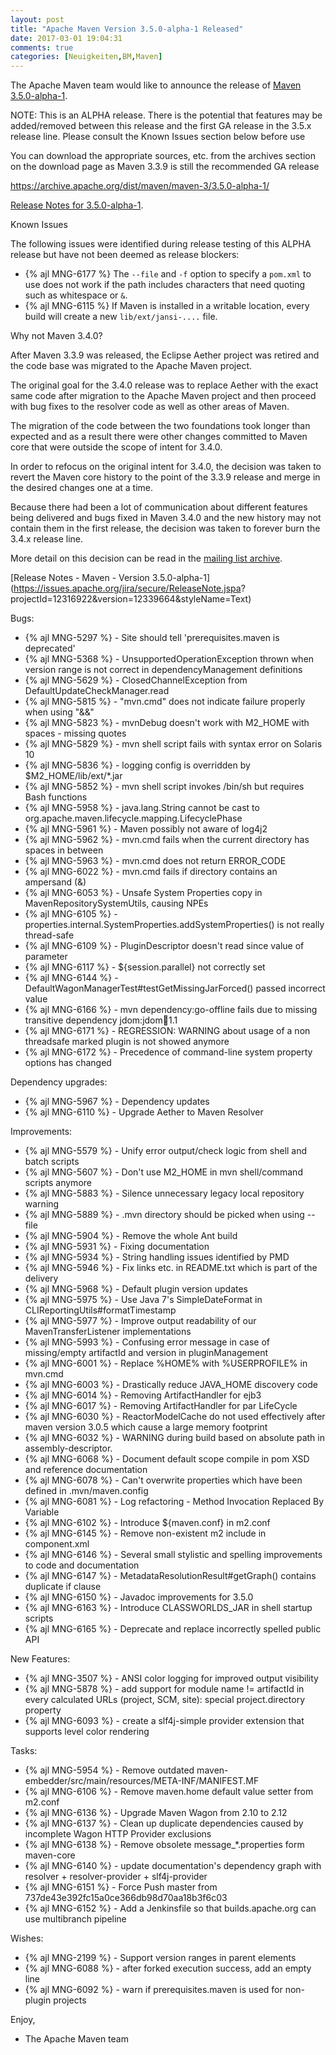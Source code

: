 ```yaml
---
layout: post
title: "Apache Maven Version 3.5.0-alpha-1 Released"
date: 2017-03-01 19:04:31
comments: true
categories: [Neuigkeiten,BM,Maven]
---
```

The Apache Maven team would like to announce the release of [Maven 3.5.0-alpha-1](http://maven.apache.org/).

NOTE: This is an ALPHA release. There is the potential that features may be
added/removed between this release and the first GA release in the 3.5.x
release line.
Please consult the Known Issues section below before use

You can download the appropriate sources, etc. from the archives section on
the download page as Maven 3.3.9 is still the recommended GA release

https://archive.apache.org/dist/maven/maven-3/3.5.0-alpha-1/

[Release Notes for 3.5.0-alpha-1](https://maven.apache.org/docs/3.5.0-alpha-1/release-notes.html).

Known Issues

The following issues were identified during release testing of this ALPHA
release but have not been deemed as release blockers:

* {% ajl MNG-6177 %} The `--file` and `-f` option to specify a `pom.xml` to use
does not work if the path includes characters that need quoting such as
whitespace or `&`.
* {% ajl MNG-6115 %} If Maven is installed in a writable location, every build will
create a new `lib/ext/jansi-....` file.

Why not Maven 3.4.0?

After Maven 3.3.9 was released, the Eclipse Aether project was retired and
the code base was migrated to the Apache Maven project.

The original goal for the 3.4.0 release was to replace Aether with the
exact same code after migration to the Apache Maven project and then
proceed with bug fixes to the resolver code as well as other areas of Maven.

The migration of the code between the two foundations took longer than
expected and as a result there were other changes committed to Maven core
that were outside the scope of intent for 3.4.0.

In order to refocus on the original intent for 3.4.0, the decision was
taken to revert the Maven core history to the point of the 3.3.9 release
and merge in the desired changes one at a time.

Because there had been a lot of communication about different features
being delivered and bugs fixed in Maven 3.4.0 and the new history may not
contain them in the first release, the decision was taken to forever burn
the 3.4.x release line.

More detail on this decision can be read in the [mailing list archive](http://www.mail-archive.com/dev@maven.apache.org/msg112103.html).

<!-- more -->

[Release Notes - Maven - Version 3.5.0-alpha-1](https://issues.apache.org/jira/secure/ReleaseNote.jspa?
projectId=12316922&version=12339664&styleName=Text)

Bugs:

 * {% ajl MNG-5297 %} - Site should tell 'prerequisites.maven is deprecated'
 * {% ajl MNG-5368 %} - UnsupportedOperationException thrown when version range is not correct in dependencyManagement definitions
 * {% ajl MNG-5629 %} - ClosedChannelException from DefaultUpdateCheckManager.read
 * {% ajl MNG-5815 %} - "mvn.cmd" does not indicate failure properly when using "&&"
 * {% ajl MNG-5823 %} - mvnDebug doesn't work with M2_HOME with spaces - missing quotes
 * {% ajl MNG-5829 %} - mvn shell script fails with syntax error on Solaris 10
 * {% ajl MNG-5836 %} - logging config is overridden by $M2_HOME/lib/ext/*.jar
 * {% ajl MNG-5852 %} - mvn shell script invokes /bin/sh but requires Bash functions
 * {% ajl MNG-5958 %} - java.lang.String cannot be cast to org.apache.maven.lifecycle.mapping.LifecyclePhase
 * {% ajl MNG-5961 %} - Maven possibly not aware of log4j2
 * {% ajl MNG-5962 %} - mvn.cmd fails when the current directory has spaces in between
 * {% ajl MNG-5963 %} - mvn.cmd does not return ERROR_CODE
 * {% ajl MNG-6022 %} - mvn.cmd fails if directory contains an ampersand (&)
 * {% ajl MNG-6053 %} - Unsafe System Properties copy in MavenRepositorySystemUtils, causing NPEs
 * {% ajl MNG-6105 %} - properties.internal.SystemProperties.addSystemProperties() is not really thread-safe
 * {% ajl MNG-6109 %} - PluginDescriptor doesn't read since value of parameter
 * {% ajl MNG-6117 %} - ${session.parallel} not correctly set
 * {% ajl MNG-6144 %} - DefaultWagonManagerTest#testGetMissingJarForced() passed incorrect value
 * {% ajl MNG-6166 %} - mvn dependency:go-offline fails due to missing transitive dependency jdom:jdom:jar:1.1
 * {% ajl MNG-6171 %} - REGRESSION: WARNING about usage of a non threadsafe marked plugin is not showed anymore
 * {% ajl MNG-6172 %} - Precedence of command-line system property options has changed

Dependency upgrades:

 * {% ajl MNG-5967 %} - Dependency updates
 * {% ajl MNG-6110 %} - Upgrade Aether to Maven Resolver

Improvements:

 * {% ajl MNG-5579 %} - Unify error output/check logic from shell and batch scripts
 * {% ajl MNG-5607 %} - Don't use M2_HOME in mvn shell/command scripts anymore
 * {% ajl MNG-5883 %} - Silence unnecessary legacy local repository warning
 * {% ajl MNG-5889 %} - .mvn directory should be picked when using --file
 * {% ajl MNG-5904 %} - Remove the whole Ant build
 * {% ajl MNG-5931 %} - Fixing documentation
 * {% ajl MNG-5934 %} - String handling issues identified by PMD
 * {% ajl MNG-5946 %} - Fix links etc. in README.txt which is part of the delivery
 * {% ajl MNG-5968 %} - Default plugin version updates
 * {% ajl MNG-5975 %} - Use Java 7's SimpleDateFormat in CLIReportingUtils#formatTimestamp
 * {% ajl MNG-5977 %} - Improve output readability of our MavenTransferListener implementations
 * {% ajl MNG-5993 %} - Confusing error message in case of missing/empty artifactId and version in pluginManagement
 * {% ajl MNG-6001 %} - Replace %HOME% with %USERPROFILE% in mvn.cmd
 * {% ajl MNG-6003 %} - Drastically reduce JAVA_HOME discovery code
 * {% ajl MNG-6014 %} - Removing ArtifactHandler for ejb3
 * {% ajl MNG-6017 %} - Removing ArtifactHandler for par LifeCycle
 * {% ajl MNG-6030 %} - ReactorModelCache do not used effectively after maven version 3.0.5 which cause a large memory footprint
 * {% ajl MNG-6032 %} - WARNING during build based on absolute path in assembly-descriptor.
 * {% ajl MNG-6068 %} - Document default scope compile in pom XSD and reference documentation
 * {% ajl MNG-6078 %} - Can't overwrite properties which have been defined in .mvn/maven.config
 * {% ajl MNG-6081 %} - Log refactoring - Method Invocation Replaced By Variable
 * {% ajl MNG-6102 %} - Introduce ${maven.conf} in m2.conf
 * {% ajl MNG-6145 %} -  Remove non-existent m2 include in component.xml
 * {% ajl MNG-6146 %} - Several small stylistic and spelling improvements to code and documentation
 * {% ajl MNG-6147 %} - MetadataResolutionResult#getGraph() contains duplicate if clause
 * {% ajl MNG-6150 %} - Javadoc improvements for 3.5.0
 * {% ajl MNG-6163 %} - Introduce CLASSWORLDS_JAR in shell startup scripts
 * {% ajl MNG-6165 %} - Deprecate and replace incorrectly spelled public API

New Features:

 * {% ajl MNG-3507 %} - ANSI color logging for improved output visibility
 * {% ajl MNG-5878 %} - add support for module name != artifactId in every calculated URLs (project, SCM, site): special project.directory property
 * {% ajl MNG-6093 %} - create a slf4j-simple provider extension that supports level color rendering

Tasks:

 * {% ajl MNG-5954 %} - Remove outdated maven-embedder/src/main/resources/META-INF/MANIFEST.MF
 * {% ajl MNG-6106 %} - Remove maven.home default value setter from m2.conf
 * {% ajl MNG-6136 %} - Upgrade Maven Wagon from 2.10 to 2.12
 * {% ajl MNG-6137 %} - Clean up duplicate dependencies caused by incomplete Wagon HTTP Provider exclusions
 * {% ajl MNG-6138 %} - Remove obsolete message_*.properties form maven-core
 * {% ajl MNG-6140 %} - update documentation's dependency graph with resolver + resolver-provider + slf4j-provider
 * {% ajl MNG-6151 %} - Force Push master from 737de43e392fc15a0ce366db98d70aa18b3f6c03
 * {% ajl MNG-6152 %} - Add a Jenkinsfile so that builds.apache.org can use multibranch pipeline

Wishes:

 * {% ajl MNG-2199 %} - Support version ranges in parent elements
 * {% ajl MNG-6088 %} - after forked execution success, add an empty line
 * {% ajl MNG-6092 %} - warn if prerequisites.maven is used for non-plugin projects

Enjoy,

- The Apache Maven team
